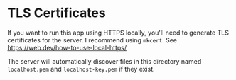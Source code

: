 # TLS Certificates

If you want to run this app using HTTPS locally, you'll need to generate TLS
certificates for the server. I recommend using `mkcert`. See
https://web.dev/how-to-use-local-https/

The server will automatically discover files in this directory named
`localhost.pem` and `localhost-key.pem` if they exist.
